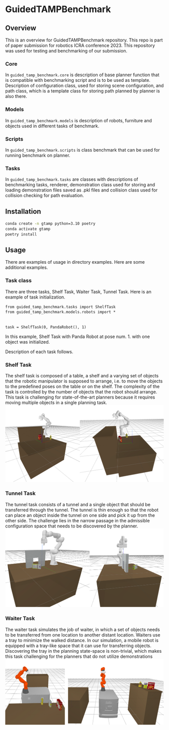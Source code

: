 # GuidedTAMPBenchmark

## Overview
This is an overview for GuidedTAMPBenchmark repository. 
This repo is part of paper submission for robotics ICRA conference 2023. 
This repository was used for testing and benchmarking of our submission.
### Core
In `guided_tamp_benchmark.core` is description of base planner function that is compatible with benchmarking script and is to be used as template.
Description of configuration class, used for storing scene configuration, and path class, which is a template class for storing path planned by planner is also there.
### Models
In `guided_tamp_benchmark.models` is description of robots, furniture and objects used in different tasks of benchmark.
### Scripts
In `guided_tamp_benchmark.scripts` is class benchmark that can be used for running benchmark on planner.
### Tasks
In `guided_tamp_benchmark.tasks` are classes with descriptions of benchmarking tasks, renderer, demonstration class used for storing and loading demonstration files saved as .pkl files and collision class used for collision checking for path evaluation.

## Installation
```bash
conda create -n gtamp python=3.10 poetry
conda activate gtamp
poetry install
```

## Usage
There are examples of usage in directory examples. Here are some additional examples.
### Task class
There are three tasks, Shelf Task, Waiter Task, Tunnel Task.
Here is an example of task initialization.

```code
from guided_tamp_benchmark.tasks import ShelfTask
from guided_tamp_benchmark.models.robots import *


task = ShelfTask(0, PandaRobot(), 1)
```

In this example, Shelf Task with Panda Robot at pose num. 1. with one object was initialized.

Description of each task follows.


### Shelf Task
The shelf task is composed of a table, a shelf and a varying
set of objects that the robotic manipulator is supposed to
arrange, i.e. to move the objects to the predefined poses
on the table or on the shelf. The complexity of the task
is controlled by the number of objects that the robot should
arrange. This task is challenging for state-of-the-art planners
because it requires moving multiple objects in a single
planning task.
![Logs](images/shelf_task.png)
### Tunnel Task
The tunnel task consists of a tunnel and a single object that
should be transferred through the tunnel. The tunnel is thin
enough so that the robot can place an object inside the tunnel
on one side and pick it up from the other side. The challenge
lies in the narrow passage in the admissible configuration
space that needs to be discovered by the planner.
![Logs](images/tunnel_task.png)
### Waiter Task
The waiter task simulates the job of waiter, in which a set of
objects needs to be transferred from one location to another
distant location. Waiters use a tray to minimize the walked
distance. In our simulation, a mobile robot is equipped with
a tray-like space that it can use for transferring objects.
Discovering the tray in the planning state-space is non-trivial,
which makes this task challenging for the planners that do
not utilize demonstrations
![Logs](images/waiter_task.png)